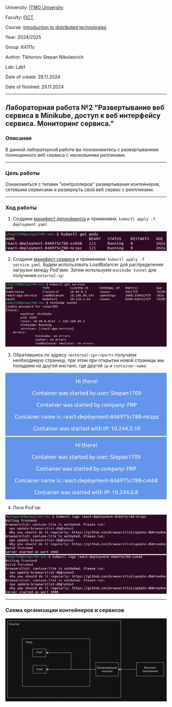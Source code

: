 University: [ITMO University](https://itmo.ru/ru/)

Faculty: [FICT](https://fict.itmo.ru)

Course: [Introduction to distributed technologies](https://github.com/itmo-ict-faculty/introduction-to-distributed-technologies)

Year: 2024/2025

Group: K4111c

Author: Tikhonov Stepan Nikolaevich

Lab: Lab1

Date of create: 28.11.2024

Date of finished: 29.11.2024

---

## Лабораторная работа №2 "Развертывание веб сервиса в Minikube, доступ к веб интерфейсу сервиса. Мониторинг сервиса."

### Описание
В данной лабораторной работе вы познакомитесь с развертыванием полноценного веб сервиса с несколькими репликами.

---

### Цель работы
Ознакомиться с типами "контроллеров" развертывания контейнеров, сетевыми сервисами и развернуть свой веб сервис с ренпликами.

---
### Ход работы

1. Создаем [манифест деплоймента](./deployment.yaml) и применяем: `kubectl apply -f deployment.yaml`

![apply_deployment](./pics/1.jpg)

2. Создаем [манифест сервиса](./service.yaml) и применяем: `kubectl apply -f service.yaml`.
 Будем использовать LoadBalancer для распределения нагрузки между Pod'ами.
 Затем используем `minikube tunnel` для получения `external-ip`:

![apply_service](./pics/2.jpg)

3. Обратившись по адресу `<external-ip>:<port>` получаем необходимую страницу, при этом при
 открытии новой страницы мы попадаем на другой инстанс, где другой `ip` и `container-name`:

![page1](./pics/3.jpg)
![page2](./pics/4.jpg)

4. Логи Pod'ов:

![logs1](./pics/5.jpg)
![logs2](./pics/6.jpg)

---

### Схема организации контейнеров и сервисов

![diagram](./pics/7.jpg)